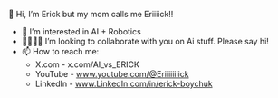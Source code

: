 👋 Hi, I’m Erick but my mom calls me Eriiiick!!
- 👀 I’m interested in AI + Robotics
- 🫱🏾‍🫲🏽 I’m looking to collaborate with you on Ai stuff. Please say hi!
- 📫 How to reach me:
  - X.com - x.com/AI_vs_ERICK
  - YouTube - www.youtube.com/@Eriiiiiiiick
  - LinkedIn - www.LinkedIn.com/in/erick-boychuk

<!---
Eriiiick/Eriiiick is a ✨ special ✨ repository because its `README.md` (this file) appears on your GitHub profile.
You can click the Preview link to take a look at your changes.
--->
